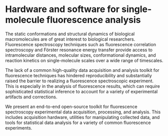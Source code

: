 # Hardware and software for single-molecule fluorescence analysis

The static conformations and structural dynamics of biological
macromolecules are of great interest to biological researchers.
Fluorescence spectroscopy techniques such as fluorescence correlation
spectroscopy and Förster resonance energy transfer provide access to
intramolecular distances, molecular sizes, conformational dynamics,
and reaction kinetics on single-molecule scales over a wide range of
timescales.

The lack of a common high-quality data acquisition and analysis
toolkit for fluorescence techniques has hindered reproducibility and
substantially raised the barrier to realizing a fluorescence
spectroscopic experiment. This is especially in the analysis of
fluorescence results, which can require sophisticated statistical
inference to account for a variety of experimental artifacts and
corrections.

We present an end-to-end open-source toolkit for fluorescence
spectroscopy experimental data acquisition, processing, and
analysis. This includes acquisition hardware, utilities for manipulating
collected data, and tools for statistical data analysis for a variety
of common fluorescence experiments.
